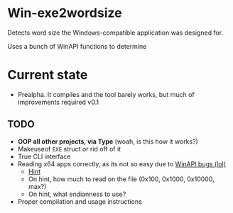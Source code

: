 # Win-exe2wordsize
Detects word size the Windows-compatible application was designed for.

Uses a bunch of WinAPI functions to determine

# Current state
* Prealpha. It compiles and the tool barely works, but much of improvements required
v0.1

## TODO

* **OOP all other projects, via Type** (woah, is this how it works?)
* Makeuseof `EXE` struct or rid off of it
* True CLI interface
* Reading x64 apps correctly, as its not so easy due to [WinAPI bugs (lol)](https://stackoverflow.com/questions/25063530/why-do-i-get-nonsense-from-getmodulefilenameex-on-64-bit-windows-8)
	* [Hint](https://superuser.com/questions/358434/how-to-check-if-a-binary-is-32-or-64-bit-on-windows)
	* On hint, how much to read on the file (0x100, 0x1000, 0x10000, max?)
	* On hint, what endianness to use?
* Proper compilation and usage instructions
